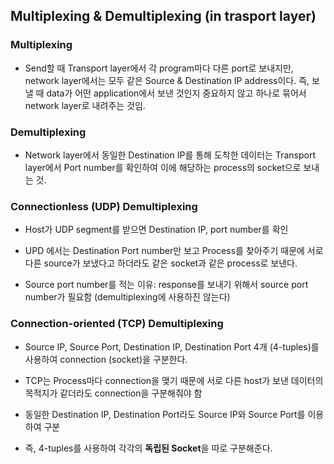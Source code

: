 ## Multiplexing & Demultiplexing (in trasport layer)


### Multiplexing
 
 - Send할 때 Transport layer에서 각 program마다 다른 port로 보내지만, network layer에서는 모두 같은 Source & Destination IP address이다.
 즉, 보낼 때 data가 어떤 application에서 보낸 것인지 중요하지 않고 하나로 묶어서 network layer로 내려주는 것임.
 
### Demultiplexing

 - Network layer에서 동일한 Destination IP를 통해 도착한 데이터는 Transport layer에서 Port number를 확인하여 이에 해당하는 process의 
 socket으로 보내는 것.
 
 
### Connectionless (UDP) Demultiplexing

 - Host가 UDP segment를 받으면 Destination IP, port number를 확인
 
 - UPD 에서는 Destination Port number만 보고 Process를 찾아주기 때문에 서로 다른 source가 보냈다고 하더라도 같은 socket과 같은 process로 보낸다.
 
 - Source port number를 적는 이유: response를 보내기 위해서 source port number가 필요함 (demultiplexing에 사용하진 않는다)
 
### Connection-oriented (TCP) Demultiplexing

 - Source IP, Source Port, Destination IP, Destination Port 4개 (4-tuples)를 사용하여 connection (socket)을 구분한다.
 
 - TCP는 Process마다 connection을 맺기 때문에 서로 다른 host가 보낸 데이터의 목적지가 같더라도 connection을 구분해줘야 함
 
 - 동일한 Destination IP, Destination Port라도 Source IP와 Source Port를 이용하여 구분
 
 - 즉, 4-tuples를 사용하여 각각의 **독립된 Socket**을 따로 구분해준다.
